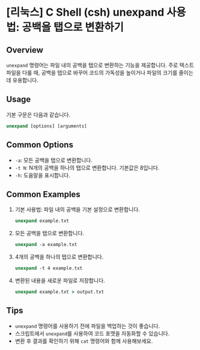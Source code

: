 # [리눅스] C Shell (csh) unexpand 사용법: 공백을 탭으로 변환하기

## Overview
`unexpand` 명령어는 파일 내의 공백을 탭으로 변환하는 기능을 제공합니다. 주로 텍스트 파일을 다룰 때, 공백을 탭으로 바꾸어 코드의 가독성을 높이거나 파일의 크기를 줄이는 데 유용합니다.

## Usage
기본 구문은 다음과 같습니다.
```csh
unexpand [options] [arguments]
```

## Common Options
- `-a`: 모든 공백을 탭으로 변환합니다.
- `-t N`: N개의 공백을 하나의 탭으로 변환합니다. 기본값은 8입니다.
- `-h`: 도움말을 표시합니다.

## Common Examples
1. 기본 사용법: 파일 내의 공백을 기본 설정으로 변환합니다.
   ```csh
   unexpand example.txt
   ```

2. 모든 공백을 탭으로 변환합니다.
   ```csh
   unexpand -a example.txt
   ```

3. 4개의 공백을 하나의 탭으로 변환합니다.
   ```csh
   unexpand -t 4 example.txt
   ```

4. 변환된 내용을 새로운 파일로 저장합니다.
   ```csh
   unexpand example.txt > output.txt
   ```

## Tips
- `unexpand` 명령어를 사용하기 전에 파일을 백업하는 것이 좋습니다.
- 스크립트에서 `unexpand`를 사용하여 코드 포맷을 자동화할 수 있습니다.
- 변환 후 결과를 확인하기 위해 `cat` 명령어와 함께 사용해보세요.